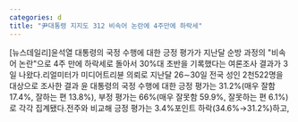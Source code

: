 ```yaml
---
categories: d
title: "尹대통령 지지도 312 비속어 논란에 4주만에 하락세"
---
```

[뉴스데일리]윤석열 대통령의 국정 수행에 대한 긍정 평가가 지난달 순방 과정의 "비속어 논란"으로 4주 만에 하락세로 돌아서 30%대 초반을 기록했다는 여론조사 결과가 3일 나왔다.리얼미터가 미디어트리뷴 의뢰로 지난달 26∼30일 전국 성인 2천522명을 대상으로 조사한 결과 윤 대통령의 국정 수행에 대한 긍정 평가는 31.2%(매우 잘함 17.4%, 잘하는 편 13.8%), 부정 평가는 66%(매우 잘못함 59.9%, 잘못하는 편 6.1%)로 각각 집계됐다.전주와 비교해 긍정 평가는 3.4%포인트 하락(34.6%→31.2%)하고,